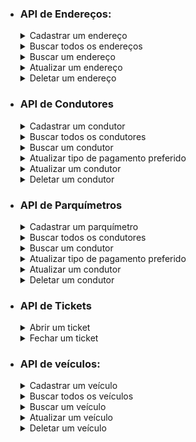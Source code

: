 - ### API de Endereços:

  <details>
   <summary>Cadastrar um endereço</summary>

    - POST: http://localhost:8080/addresses
        - Request:
          ```bash
            curl -X POST 'localhost:8080/addresses' \
            -H 'Content-Type: application/json' \
            --data '{
              "street": "Estrada da Madeira",
              "number": "100",
              "neighborhood": "Barragem",
              "city": "Rio do Sul",
              "state": "SC"
            }'
          ```
        - Response 201:
          ```json
            {
              "id": 8,
              "street": "Estrada da Madeira",
              "number": "100",
              "neighborhood": "Barragem",
              "city": "Rio do Sul",
              "state": "SC"
            }
          ```
        - Response 400:
          ```json
            {
              "timestamp": "2023-09-22T01:43:33.426543892Z",
              "status": 400,
              "message": "ocorreu um ou mais erros de validação",
              "path": "/addresses",
              "invalidParams": [
                {
                  "field": "city",
                  "message": "não deve estar em branco"
                },
                {
                  "field": "state",
                  "message": "não deve estar em branco"
                },
                {
                  "field": "driverId",
                  "message": "não deve ser nulo"
                },
                {
                  "field": "number",
                  "message": "não deve estar em branco"
                },
                {
                  "field": "number",
                  "message": "tamanho deve ser entre 1 e 4"
                },
                {
                  "field": "neighborhood",
                  "message": "não deve estar em branco"
                },
                {
                  "field": "street",
                  "message": "não deve estar em branco"
                }
              ]
            }
          ```
        - Response 404:
          ```json
            {
              "timestamp": "2023-09-22T01:44:37.350570675Z",
              "status": 404,
              "message": "Condutor não encontrado, id: 51",
              "path": "/addresses"
            }
          ```
  </details>

  <details>
    <summary>Buscar todos os endereços</summary>

    - GET: http://localhost:8080/addresses
        - Request:
          ```bash
            curl -X GET 'localhost:8080/addresses'
          ```
        - Response 200:
          ```json
          [
            {
              "id": 1,
              "street": "Avenida Rio do Grande sul",
              "number": "4748",
              "neighborhood": "Navegantes",
              "city": "Porto Alegre",
              "state": "RS"
            },
            {
              "id": 4,
              "street": "Avenida Mendonça Júnior 126",
              "number": "762",
              "neighborhood": "Central",
              "city": "Macapá",
              "state": "AP"
            }
          ]
          ```
  </details>

  <details>
    <summary>Buscar um endereço</summary>

    - GET: http://localhost:8080/addresses/{id} *(id do endereço buscado)*
        - Request:
          ```bash
            curl -X GET 'localhost:8080/addresses/1'
          ```
        - Response 200:
          ```json
            {
              "id": 1,
              "street": "Avenida Rio do Grande sul",
              "number": "4748",
              "neighborhood": "Navegantes",
              "city": "Porto Alegre",
              "state": "RS"
            }
          ```
        - Response 404:
          ```json
            {
              "timestamp": "2023-09-22T02:01:28.566949163Z",
              "status": 404,
              "message": "Endereço não encontrado, id: 20",
              "path": "/addresses/20"
            }
          ```
  </details>  

  <details>
    <summary>Atualizar um endereço</summary>

    - PUT: http://localhost:8080/addresses/{id} *(id do endereço a ser atualizado)*
        - Request:
          ```bash
            curl -X PUT 'localhost:8080/addresses/1' \
            -H 'Content-Type: application/json' \
            --data '{
              "id": 3,
              "street": "Avenida Rio do Grande sul",
              "number": "4748",
              "neighborhood": "Navegantes",
              "city": "Porto Alegre",
              "state": "RS",
              "driverId": 4
            }'
          ```
        - Response 200:
          ```json        
            {
              "id": 4,
              "street": "Avenida Rio do Grande sul",
              "number": "4748",
              "neighborhood": "Navegantes",
              "city": "Porto Alegre",
              "state": "RS",
              "driver": {
                "id": 3,
                "name": "Valentina Malu Melo",
                "driverLicense": "93694660327",
                "email": "valentinamalumelo@cenavip.com.br",
                "mobileNumber": "85992383628"
              }
            }
          ```
        - Response 404:
          ```json
            {
              "timestamp": "2023-09-22T02:11:15.018427121Z",
              "status": 400,
              "message": "ocorreu um ou mais erros de validação",
              "path": "/addresses/4",
              "invalidParams": [
                {
                  "field": "driverId",
                  "message": "não deve ser nulo"
                }
              ]
            }
          ```
  </details>

  <details>
    <summary>Deletar um endereço</summary>

    - DELETE: http://localhost:8080/addresses/{id} *(id do endereço a ser deletado)*
        - Request:
          ```bash
            curl -X DELETE 'localhost:8080/addresses/1'
          ```
        - Response 204:
          ```json
            {}
          ```
        - Response 404:
          ```json
            {
              "timestamp": "2023-09-22T01:44:37.350570675Z",
              "status": 404,
              "message": "Condutor não encontrado, id: 51",
              "path": "/addresses"
            }
          ```      
  </details>

- ### API de Condutores

  <details>
    <summary>Cadastrar um condutor</summary>

    - POST: http://localhost:8080/drivers
      - Request:
        ```bash
          curl -X POST 'localhost:8080/drivers' \
          -H 'Content-Type: application/json' \
          --data '{
            "name":"Gabriel Martin Costa",
            "driverLicense":"49747790304",
            "email":"gabriel_costa@vegacon.com.br",
            "mobileNumber":"27988099520",
            "adressesIds":[1]
          }'
        ```
      - Response 201:
        ```json
          {
            "id": 5,
            "name": "Gabriel Martin Costa",
            "driverLicense": "49747790304",
            "email": "gabriel_costa@vegacon.com.br",
            "mobileNumber": "27988099520",
            "addresses":[{"id":1,"street":"Estrada da Madeira","number":"100","neighborhood":"Barragem","city":"Rio do Sul","state":"SC"}]
          }
        ```
      - Response 400:
        ```json
          {
            "timestamp": "2023-09-22T01:10:32.680793494Z",
            "status": 400,
            "message": "ocorreu um ou mais erros de validação",
            "path": "/drivers",
            "invalidParams": [
              {
                "field": "email",
                "message": "não deve estar em branco"
              },
              {
                "field": "mobileNumber",
                "message": "não deve estar em branco"
              },
              {
                "field": "name",
                "message": "não deve estar em branco"
              },
              {
                "field": "driverLicense",
                "message": "não deve estar em branco"
              }
            ]
          }
        ```
  </details>

  <details>
    <summary>Buscar todos os condutores</summary>

    - GET: http://localhost:8080/drivers
      - Request:
        ```bash
          curl -X GET 'localhost:8080/drivers'
        ```
      - Response 200:
        ```json
        [
          {
            "id": 1,
            "name": "Marcos Pedro Igor da Rosa",
            "driverLicense": "76279982890",
            "email": "marcos.pedro.darosa@gerj.com.br",
            "mobileNumber": "75982269616"
          },
          {
            "id": 3,
            "name": "Valentina Malu Melo",
            "driverLicense": "93694660327",
            "email": "valentinamalumelo@cenavip.com.br",
            "mobileNumber": "85992383628"
          }	
        ]
        ```
  </details>

  <details>
    <summary>Buscar um condutor</summary>

    - GET: http://localhost:8080/drivers/{id} *(id do condutor buscado)*
      - Request:
        ```bash
          curl -X GET 'localhost:8080/drivers/1'
        ```
      - Response 200:
        ```json
          {
            "id": 1,
            "name": "Marcos Pedro Igor da Rosa",
            "driverLicense": "76279982890",
            "email": "marcos.pedro.darosa@gerj.com.br",
            "mobileNumber": "75982269616"
          }
        ```
      - Response 404:
        ```json
          {
            "timestamp": "2023-09-22T01:14:08.092257160Z",
            "status": 404,
            "message": "Condutor não encontrado, id: 2",
            "path": "/drivers/2"
          }
        ```
  </details>  

  <details>
    <summary>Atualizar tipo de pagamento preferido</summary>

    - POST: http://localhost:8080/drivers/{id}/preferred-payment *(id do condutor a ser atualizado)*
      - Request:
        ```bash
          curl -X POST 'localhost:8080/drivers/1/preferred-payment' \
          -H 'Content-Type: application/json' \
          --data '{
            "preferredPaymentType":"PIX"
          }'
        ```
      - Response 200:
        ```json        
          {
            "id": 1,
            "name": "Breno Otávio da Silva",
            "driverLicense": "89786097264",
            "email": "livianinaassis@microlasersp.com.br",
            "mobileNumber": "18981407115",
            "preferredPaymentType": "PIX"
          }
        ```
      - Response 404:
        ```json
          {
            "timestamp": "2023-09-22T01:22:33.081665015Z",
            "status": 404,
            "message": "Condutor não encontrado, id: 2",
            "path": "/drivers/2"
          }
        ```
  </details>

  <details>
    <summary>Atualizar um condutor</summary>

    - PUT: http://localhost:8080/drivers/{id} *(id do condutor a ser atualizado)*
      - Request:
        ```bash
          curl -X PUT 'localhost:8080/drivers/1' \
          -H 'Content-Type: application/json' \
          --data '{
            "id": 4,
            "name": "Breno Otávio da Silva",
            "driverLicense": "89786097264",
            "email": "livianinaassis@microlasersp.com.br",
            "mobileNumber": "18981407115"
          }'
        ```
      - Response 200:
        ```json        
          {
            "id": 1,
            "name": "Breno Otávio da Silva",
            "driverLicense": "89786097264",
            "email": "livianinaassis@microlasersp.com.br",
            "mobileNumber": "18981407115"
          }
        ```
      - Response 404:
        ```json
          {
            "timestamp": "2023-09-22T01:22:33.081665015Z",
            "status": 404,
            "message": "Condutor não encontrado, id: 2",
            "path": "/drivers/2"
          }
        ```
  </details>

  <details>
    <summary>Deletar um condutor</summary>

    - DELETE: http://localhost:8080/drivers/{id} *(id do condutor a ser deletado)*
      - Request:
        ```bash
          curl -X DELETE 'localhost:8080/drivers/1'
        ```
      - Response 204:
        ```json
          {}
        ```
      - Response 404:
        ```json
          {
            "timestamp": "2023-09-22T01:22:33.081665015Z",
            "status": 404,
            "message": "Condutor não encontrado, id: 2",
            "path": "/drivers/2"
          }
        ```      
  </details>

- ### API de Parquímetros

  <details>
    <summary>Cadastrar um parquímetro</summary>

    - POST: http://localhost:8080/parkingmeter
        - Request:
          ```bash
            curl -X POST 'localhost:8080/parkingmeter' \
            -H 'Content-Type: application/json' \
            --data '{
              "name":"Gabriel Martin Costa",
              "driverLicense":"49747790304",
              "email":"gabriel_costa@vegacon.com.br",
              "mobileNumber":"27988099520",
              "adressesIds":[1]
            }'
          ```
        - Response 201:
          ```json
            {
              "id": 5,
              "name": "Gabriel Martin Costa",
              "driverLicense": "49747790304",
              "email": "gabriel_costa@vegacon.com.br",
              "mobileNumber": "27988099520",
              "addresses":[{"id":1,"street":"Estrada da Madeira","number":"100","neighborhood":"Barragem","city":"Rio do Sul","state":"SC"}]
            }
          ```
        - Response 400:
          ```json
            {
              "timestamp": "2023-09-22T01:10:32.680793494Z",
              "status": 400,
              "message": "ocorreu um ou mais erros de validação",
              "path": "/drivers",
              "invalidParams": [
                {
                  "field": "email",
                  "message": "não deve estar em branco"
                },
                {
                  "field": "mobileNumber",
                  "message": "não deve estar em branco"
                },
                {
                  "field": "name",
                  "message": "não deve estar em branco"
                },
                {
                  "field": "driverLicense",
                  "message": "não deve estar em branco"
                }
              ]
            }
          ```
  </details>

  <details>
    <summary>Buscar todos os condutores</summary>

    - GET: http://localhost:8080/drivers
        - Request:
          ```bash
            curl -X GET 'localhost:8080/drivers'
          ```
        - Response 200:
          ```json
          [
            {
              "id": 1,
              "name": "Marcos Pedro Igor da Rosa",
              "driverLicense": "76279982890",
              "email": "marcos.pedro.darosa@gerj.com.br",
              "mobileNumber": "75982269616"
            },
            {
              "id": 3,
              "name": "Valentina Malu Melo",
              "driverLicense": "93694660327",
              "email": "valentinamalumelo@cenavip.com.br",
              "mobileNumber": "85992383628"
            }	
          ]
          ```
  </details>

  <details>
    <summary>Buscar um condutor</summary>

    - GET: http://localhost:8080/drivers/{id} *(id do condutor buscado)*
        - Request:
          ```bash
            curl -X GET 'localhost:8080/drivers/1'
          ```
        - Response 200:
          ```json
            {
              "id": 1,
              "name": "Marcos Pedro Igor da Rosa",
              "driverLicense": "76279982890",
              "email": "marcos.pedro.darosa@gerj.com.br",
              "mobileNumber": "75982269616"
            }
          ```
        - Response 404:
          ```json
            {
              "timestamp": "2023-09-22T01:14:08.092257160Z",
              "status": 404,
              "message": "Condutor não encontrado, id: 2",
              "path": "/drivers/2"
            }
          ```
  </details>  

  <details>
    <summary>Atualizar tipo de pagamento preferido</summary>

    - POST: http://localhost:8080/drivers/{id}/preferred-payment *(id do condutor a ser atualizado)*
        - Request:
          ```bash
            curl -X POST 'localhost:8080/drivers/1/preferred-payment' \
            -H 'Content-Type: application/json' \
            --data '{
              "preferredPaymentType":"PIX"
            }'
          ```
        - Response 200:
          ```json        
            {
              "id": 1,
              "name": "Breno Otávio da Silva",
              "driverLicense": "89786097264",
              "email": "livianinaassis@microlasersp.com.br",
              "mobileNumber": "18981407115",
              "preferredPaymentType": "PIX"
            }
          ```
        - Response 404:
          ```json
            {
              "timestamp": "2023-09-22T01:22:33.081665015Z",
              "status": 404,
              "message": "Condutor não encontrado, id: 2",
              "path": "/drivers/2"
            }
          ```
  </details>

  <details>
    <summary>Atualizar um condutor</summary>

    - PUT: http://localhost:8080/drivers/{id} *(id do condutor a ser atualizado)*
        - Request:
          ```bash
            curl -X PUT 'localhost:8080/drivers/1' \
            -H 'Content-Type: application/json' \
            --data '{
              "id": 4,
              "name": "Breno Otávio da Silva",
              "driverLicense": "89786097264",
              "email": "livianinaassis@microlasersp.com.br",
              "mobileNumber": "18981407115"
            }'
          ```
        - Response 200:
          ```json        
            {
              "id": 1,
              "name": "Breno Otávio da Silva",
              "driverLicense": "89786097264",
              "email": "livianinaassis@microlasersp.com.br",
              "mobileNumber": "18981407115"
            }
          ```
        - Response 404:
          ```json
            {
              "timestamp": "2023-09-22T01:22:33.081665015Z",
              "status": 404,
              "message": "Condutor não encontrado, id: 2",
              "path": "/drivers/2"
            }
          ```
  </details>

  <details>
    <summary>Deletar um condutor</summary>

    - DELETE: http://localhost:8080/drivers/{id} *(id do condutor a ser deletado)*
        - Request:
          ```bash
            curl -X DELETE 'localhost:8080/drivers/1'
          ```
        - Response 204:
          ```json
            {}
          ```
        - Response 404:
          ```json
            {
              "timestamp": "2023-09-22T01:22:33.081665015Z",
              "status": 404,
              "message": "Condutor não encontrado, id: 2",
              "path": "/drivers/2"
            }
          ```      
  </details>

- ### API de Tickets

  <details>
  <summary>Abrir um ticket</summary>

  - POST: http://localhost:8080/parkingmeter/{parkingMeterId}/ticket/open
      - Request:
        ```bash
          curl -X POST 'localhost:8080/parkingmeter/1/ticket/open' \
          -H 'Content-Type: application/json' \
          --data '{
            "driverId": 1,
            "vehicleId": 1,
            "parkingModality": "HOURLY",
            "fixedHours": 2
          }'
        ```
      - Response 201:
        ```json
          {
            "id": 5,
            "name": "Gabriel Martin Costa",
            "driverLicense": "49747790304",
            "email": "gabriel_costa@vegacon.com.br",
            "mobileNumber": "27988099520",
            "addresses":[{"id":1,"street":"Estrada da Madeira","number":"100","neighborhood":"Barragem","city":"Rio do Sul","state":"SC"}]
          }
        ```
      - Response 400:
        ```json
          {
            "timestamp": "2023-09-22T01:10:32.680793494Z",
            "status": 400,
            "message": "ocorreu um ou mais erros de validação",
            "path": "/drivers",
            "invalidParams": [
              {
                "field": "email",
                "message": "não deve estar em branco"
              },
              {
                "field": "mobileNumber",
                "message": "não deve estar em branco"
              },
              {
                "field": "name",
                "message": "não deve estar em branco"
              },
              {
                "field": "driverLicense",
                "message": "não deve estar em branco"
              }
            ]
          }
        ```
  </details>

  <details>
  <summary>Fechar um ticket</summary>

  - POST: http://localhost:8080/parkingmeter/{parkingMeterId}/ticket/{ticketId}/close
      - Request:
        ```bash
          curl -X POST 'localhost:8080/parkingmeter/1/ticket/3/close' \
          -H 'Content-Type: application/json'
        ```
      - Response 201:
        ```json
          {
            "id": 5,
            "name": "Gabriel Martin Costa",
            "driverLicense": "49747790304",
            "email": "gabriel_costa@vegacon.com.br",
            "mobileNumber": "27988099520",
            "addresses":[{"id":1,"street":"Estrada da Madeira","number":"100","neighborhood":"Barragem","city":"Rio do Sul","state":"SC"}]
          }
        ```
      - Response 400:
        ```json
          {
            "timestamp": "2023-09-22T01:10:32.680793494Z",
            "status": 400,
            "message": "ocorreu um ou mais erros de validação",
            "path": "/drivers",
            "invalidParams": [
              {
                "field": "email",
                "message": "não deve estar em branco"
              },
              {
                "field": "mobileNumber",
                "message": "não deve estar em branco"
              },
              {
                "field": "name",
                "message": "não deve estar em branco"
              },
              {
                "field": "driverLicense",
                "message": "não deve estar em branco"
              }
            ]
          }
        ```
  </details>

- ### API de veículos:

  <details>
   <summary>Cadastrar um veículo</summary>

    - POST: http://localhost:8080/vehicles
        - Request:
          ```bash
            curl -X POST 'localhost:8080/vehicles' \
            -H 'Content-Type: application/json' \
            --data '{
              "brand":"chevrolet",
              "model":"onix",
              "color":"blue",
              "licensePlate": "AWS4528",
              "vehicleType": "CAR"
            }'
          ```
        - Response 201:
          ```json
            {
              "id": 5,
              "brand": "chevrolet",
              "model": "onix",
              "color": "blue",
              "licensePlate": "AWS4528",
              "vehicleType": "CAR"
            }
          ```
        - Response 400:
          ```json
            {
              "timestamp": "2023-10-19T20:58:40.102739302Z",
              "status": 400,
              "message": "ocorreu um ou mais erros de validação",
              "path": "/vehicles",
              "invalidParams": [
                {
                  "field": "model",
                  "message": "não deve estar em branco"
                },
                {
                  "field": "color",
                  "message": "não deve estar em branco"
                },
                {
                  "field": "licensePlate",
                  "message": "deve corresponder ao padrão (XXX8888)"
                },
                {
                  "field": "brand",
                  "message": "não deve estar em branco"
                },
                {
                  "field": "licensePlate",
                  "message": "não deve estar em branco"
                },
                {
                  "field": "vehicleType",
                  "message": "não deve ser nulo"
                }
              ]
            }
          ```        
  </details>

  <details>
    <summary>Buscar todos os veículos</summary>

    - GET: http://localhost:8080/vehicles
        - Request:
          ```bash
            curl -X GET 'localhost:8080/vehicles'
          ```
        - Response 200:
          ```json
          [
            {
              "id": 1,
              "brand": "fiat",
              "model": "marea",
              "color": "black",
              "licensePlate": "EFC7449",
              "vehicleType": "CAR"
            },
            {
              "id": 2,
              "brand": "volkswagen",
              "model": "gol",
              "color": "green",
              "licensePlate": "EYA1234",
              "vehicleType": "CAR"
            },
            {
              "id": 3,
              "brand": "volkswagen",
              "model": "gol",
              "color": "green",
              "licensePlate": "EYY1234",
              "vehicleType": "CAR"
            },
            {
              "id": 5,
              "brand": "chevrolet",
              "model": "onix",
              "color": "blue",
              "licensePlate": "AWS4528",
              "vehicleType": "CAR"
            }
          ]
          ```
  </details>

  <details>
    <summary>Buscar um veículo</summary>

    - GET: http://localhost:8080/vehicles/{id} *(id do veículo buscado)*
        - Request:
          ```bash
            curl -X GET 'localhost:8080/vehicles/1'
          ```
        - Response 200:
          ```json
            {
              "id": 1,
              "brand": "fiat",
              "model": "marea",
              "color": "black",
              "licensePlate": "EFC7449",
              "vehicleType": "CAR"
            }
          ```
        - Response 404:
          ```json
            {
              "timestamp": "2023-09-22T02:01:28.566949163Z",
              "status": 404,
              "message": "Veículo não encontrado, id: 20",
              "path": "/vehicles/20"
            }
          ```
  </details>  

  <details>
    <summary>Atualizar um veículo</summary>

    - PUT: http://localhost:8080/vehicles/{id} *(id do veículo a ser atualizado)*
        - Request:
          ```bash
            curl -X PUT 'localhost:8080/vehicles/1' \
            -H 'Content-Type: application/json' \
            --data '{
              "id":1,
              "brand":"fiat",
              "model":"marea",
              "color":"black",
              "licensePlate": "EFC7449",
              "vehicleType": "CAR"
            }'
          ```
        - Response 200:
          ```json        
            {
              "id": 1,
              "brand": "fiat",
              "model": "marea",
              "color": "black",
              "licensePlate": "EFC7449",
              "vehicleType": "CAR"
            }
          ```
        - Response 400:
          ```json
            {
              "timestamp": "2023-10-19T21:13:25.511734892Z",
              "status": 400,
              "message": "ocorreu um ou mais erros de validação",
              "path": "/vehicles/1",
              "invalidParams": [
                {
                  "field": "model",
                  "message": "não deve estar em branco"
                },
                {
                  "field": "brand",
                  "message": "não deve estar em branco"
                },
                {
                  "field": "licensePlate",
                  "message": "já existe um veiculo com essa placa"
                }
              ]
            }
          ```
  </details>

  <details>
    <summary>Deletar um veículo</summary>

    - DELETE: http://localhost:8080/vehicles/{id} *(id do veículo a ser deletado)*
        - Request:
          ```bash
            curl -X DELETE 'localhost:8080/vehicles/4'
          ```
        - Response 204:
          ```json
            {}
          ```
        - Response 404:
          ```json
            {
              "timestamp": "2023-09-22T01:44:37.350570675Z",
              "status": 404,
              "message": "Veículo não encontrado, id: 51",
              "path": "/vehicles"
            }
          ```      
  </details>


